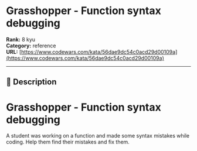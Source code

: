# Grasshopper - Function syntax debugging

**Rank:** 8 kyu  
**Category:** reference  
**URL:** [https://www.codewars.com/kata/56dae9dc54c0acd29d00109a](https://www.codewars.com/kata/56dae9dc54c0acd29d00109a)

---

## 📝 Description

# Grasshopper - Function syntax debugging

A student was working on a function and made some syntax mistakes while coding. Help them find their mistakes and fix them.
